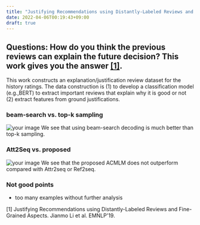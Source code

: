 ```yaml
---
title: "Justifying Recommendations using Distantly-Labeled Reviews and Fine-Grained Aspects"
date: 2022-04-06T00:19:43+09:00
draft: true
---
```


## Questions: How do you think the previous reviews can explain the future decision? This work gives you the answer [[1]](https://aclanthology.org/D19-1018.pdf).

This work constructs an explanation/justification review dataset for the history ratings. The data construction is
(1) to develop a classification model (e.g.,BERT) to extract important reviews that explain why it is good or not (2) extract 
features from ground justifications.


### beam-search vs. top-k sampling
![your image](/images/31.png)
We see that using beam-search decoding is much better than top-k sampling. 

### Att2Seq vs. proposed
![your image](/images/32.png)
We see that the proposed ACMLM does not outperform compared with Attr2seq or Ref2seq.


### Not good points
- too many examples without further analysis

[1] Justifying Recommendations using Distantly-Labeled Reviews and Fine-Grained Aspects. Jianmo Li et al. EMNLP'19.
